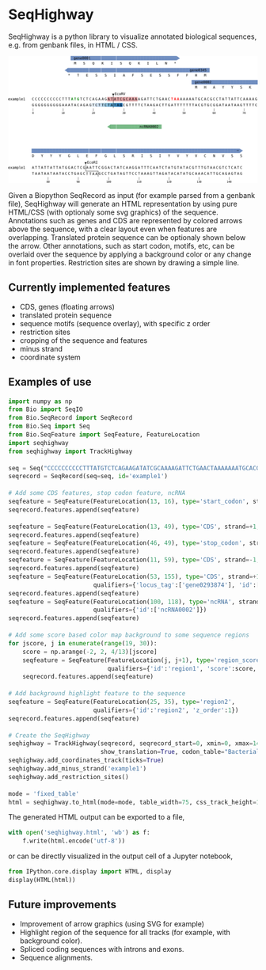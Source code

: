 # SeqHighway

SeqHighway is a python library to visualize annotated biological sequences, e.g. from genbank files, in HTML / CSS.

![](example/seqhighway.html.pdf.png)

Given a Biopython SeqRecord as input (for example parsed from a genbank file), SeqHighway will generate an HTML representation by using pure HTML/CSS (with optionaly some svg graphics) of the sequence. Annotations such as genes and CDS are represented by colored arrows above the sequence, with a clear layout even when features are overlapping. Translated protein sequence can be optionaly shown below the arrow. Other annotations, such as start codon, motifs, etc, can be overlaid over the sequence by applying a background color or any change in font properties. Restriction sites are shown by drawing a simple line.

## Currently implemented features

- CDS, genes (floating arrows)
- translated protein sequence
- sequence motifs (sequence overlay), with specific z order
- restriction sites
- cropping of the sequence and features
- minus strand
- coordinate system

## Examples of use

```python
import numpy as np
from Bio import SeqIO
from Bio.SeqRecord import SeqRecord
from Bio.Seq import Seq
from Bio.SeqFeature import SeqFeature, FeatureLocation
import seqhighway
from seqhighway import TrackHighway

seq = Seq("CCCCCCCCCCTTTATGTCTCAGAAGATATCGCAAAAGATTCTGAACTAAAAAAATGCACGCCTATTATTCAAAAGATTATTATTATGGACTCGAATTCGGACTATCAAGGATTTCAATCTATGTATACGTTTGTAACGTCTCATCTAGCTCCTAGATTT")
seqrecord = SeqRecord(seq=seq, id='example1')

# Add some CDS features, stop codon feature, ncRNA
seqfeature = SeqFeature(FeatureLocation(13, 16), type='start_codon', strand=+1)
seqrecord.features.append(seqfeature)

seqfeature = SeqFeature(FeatureLocation(13, 49), type='CDS', strand=+1, qualifiers={'locus_tag':'gene0001'})
seqrecord.features.append(seqfeature)
seqfeature = SeqFeature(FeatureLocation(46, 49), type='stop_codon', strand=+1)
seqrecord.features.append(seqfeature)
seqfeature = SeqFeature(FeatureLocation(11, 59), type='CDS', strand=-1, qualifiers={'id':'gene0345'})
seqrecord.features.append(seqfeature)
seqfeature = SeqFeature(FeatureLocation(53, 155), type='CDS', strand=+1,
                        qualifiers={'locus_tag':['gene0293874'], 'id':['gene0002']})
seqrecord.features.append(seqfeature)
seqfeature = SeqFeature(FeatureLocation(100, 118), type='ncRNA', strand=-1,
                        qualifiers={'id':['ncRNA0002']})
seqrecord.features.append(seqfeature)

# Add some score based color map background to some sequence regions
for jscore, j in enumerate(range(19, 30)):
    score = np.arange(-2, 2, 4/13)[jscore]
    seqfeature = SeqFeature(FeatureLocation(j, j+1), type='region_score', strand=-1,
                            qualifiers={'id':'region1', 'score':score, 'z_order':2})
    seqrecord.features.append(seqfeature)

# Add background highlight feature to the sequence
seqfeature = SeqFeature(FeatureLocation(25, 35), type='region2',
                        qualifiers={'id':'region2', 'z_order':1})
seqrecord.features.append(seqfeature)

# Create the SeqHighway
seqhighway = TrackHighway(seqrecord, seqrecord_start=0, xmin=0, xmax=145,
                          show_translation=True, codon_table="Bacterial")
seqhighway.add_coordinates_track(ticks=True)
seqhighway.add_minus_strand('example1')
seqhighway.add_restriction_sites()

mode = 'fixed_table'
html = seqhighway.to_html(mode=mode, table_width=75, css_track_height=1, css_seq_colwidth=0.67, css_base_fontsize=1, css_units='rem')
```

The generated HTML output can be exported to a file,

```python
with open('seqhighway.html', 'wb') as f:
    f.write(html.encode('utf-8'))
```

or can be directly visualized in the output cell of a Jupyter notebook,

```python
from IPython.core.display import HTML, display
display(HTML(html))
```

## Future improvements

- Improvement of arrow graphics (using SVG for example)
- Highlight region of the sequence for all tracks (for example, with background color).
- Spliced coding sequences with introns and exons.
- Sequence alignments.